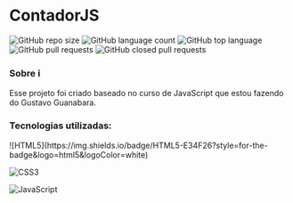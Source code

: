 # ContadorJS
![GitHub repo size](https://img.shields.io/github/repo-size/Ah-Cabral/ContadorJS?style=plastic)
![GitHub language count](https://img.shields.io/github/languages/count/Ah-Cabral/ContadorJS?style=plastic)
![GitHub top language](https://img.shields.io/github/languages/top/Ah-Cabral/ContadorJS?style=plastic)
![GitHub pull requests](https://img.shields.io/github/issues-pr-raw/Ah-Cabral/ContadorJS?style=plastic)
![GitHub closed pull requests](https://img.shields.io/github/issues-pr-closed-raw/Ah-Cabral/ContadorJS?style=plastic)

### Sobre ℹ️
Esse projeto foi criado baseado no curso de JavaScript que estou fazendo do Gustavo Guanabara.

### Tecnologias utilizadas:

<span>
![HTML5](https://img.shields.io/badge/HTML5-E34F26?style=for-the-badge&logo=html5&logoColor=white)

![CSS3](https://img.shields.io/badge/CSS3-1572B6?style=for-the-badge&logo=css3&logoColor=white)

![JavaScript](https://img.shields.io/badge/JavaScript-F7DF1E?style=for-the-badge&logo=javascript&logoColor=black)
</span>
